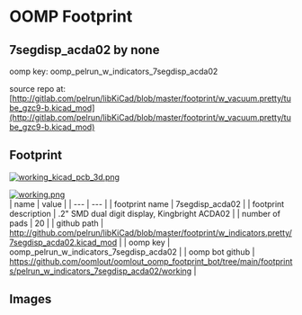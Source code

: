 # OOMP Footprint  
## 7segdisp_acda02  by none  
  
oomp key: oomp_pelrun_w_indicators_7segdisp_acda02  
  
source repo at: [http://gitlab.com/pelrun/libKiCad/blob/master/footprint/w_vacuum.pretty/tube_gzc9-b.kicad_mod](http://gitlab.com/pelrun/libKiCad/blob/master/footprint/w_vacuum.pretty/tube_gzc9-b.kicad_mod)  
## Footprint  
  
[![working_kicad_pcb_3d.png](working_kicad_pcb_3d_600.png)](working_kicad_pcb_3d.png)  
  
[![working.png](working_600.png)](working.png)  
| name | value | 
| --- | --- | 
| footprint name | 7segdisp_acda02 | 
| footprint description | .2" SMD dual digit display, Kingbright ACDA02 | 
| number of pads | 20 | 
| github path | http://github.com/pelrun/libKiCad/blob/master/footprint/w_indicators.pretty/7segdisp_acda02.kicad_mod | 
| oomp key | oomp_pelrun_w_indicators_7segdisp_acda02 | 
| oomp bot github | https://github.com/oomlout/oomlout_oomp_footprint_bot/tree/main/footprints/pelrun_w_indicators_7segdisp_acda02/working | 
## Images  

